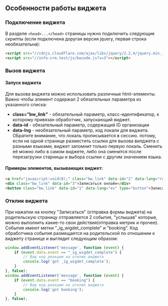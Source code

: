 ## Особенности работы виджета 

### Подключение виджета
В разделе ``<head>...</head>`` страницы нужно подключить следующие скрипты (если подключена доругая версия jquery, первая строка необязательна):
```html
<script src="//cdnjs.cloudflare.com/ajax/libs/jquery/2.2.4/jquery.min.js"></script>
<script src="//info-crm.test/js/bwcode.js?v=3"></script>
```  

### Вызов виджета

#### Запуск виджета
Для вызова виджета можно использовать различные html-элементы. Важно чтобы элемент содержал 2 обязательных параметра из указанного списка:
* **class="bw_link"** - обязательный параметр, класс-идентификатор, к которому привязан обработчик, запускающий виджет.
* **data-id** - обязательный параметр, содержащий ID организации
* **data-lng** - необязательный параметр, код локали для виджета. ОБратите внимание, что локаль прописывается в сессию. потому, если на одной странице разместить ссылки для вызова вилджета с разными языками, виджет запомнит только первую локаль. Сменить её можно либо в самом виджете, либо она сменится после перезагрузки старницы и выбора ссылки с другим значением языка. 

#### Примеры элементов, вызывающих виджет:
```html
<a href="javascript:void(0);" class="bw_link" data-id="2" data-lang="ru">Записаться онлайн</a>
<div class="bw_link" data-id="3">Записаться онлайн</div>
<button class="bw_link" data-id="1" data-lang="es" type="button">Записаться онлайн!</button>
```

### Отклик  виджета
При нажатии на кнопку "Записаться" (отправка формы виджета) на родительскую страницу отправляется 2 события, "услышав" которые, можно выполнить какие-то свои действия(отправка метрик и прочее). События имеют метки "_ig_wigdet_complete" и "booking". Код обработчика события размещается на родительской по отношении к виджету странице и выглядит следующим образом:  
```javascript
window.addEventListener('message', function (event) {
    if (event.data.event == "_ig_wigdet_complete") {
        // Ваш код реакции на отклик виджета
        console.log('got _ig_wigdet_complete');            
    }
}, false);
window.addEventListener('message', function (event) {
    if (event.data.event == "booking") {
        // Ваш код реакции на отклик виджета
        console.log('got booking');            
    }
}, false);

```